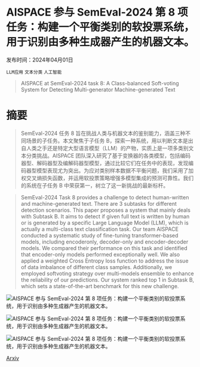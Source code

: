 # AISPACE 参与 SemEval-2024 第 8 项任务：构建一个平衡类别的软投票系统，用于识别由多种生成器产生的机器文本。

发布时间：2024年04月01日

`LLM应用` `文本分类` `人工智能`

> AISPACE at SemEval-2024 task 8: A Class-balanced Soft-voting System for Detecting Multi-generator Machine-generated Text

# 摘要

> SemEval-2024 任务 8 旨在挑战人类与机器文本的鉴别能力，涵盖三种不同场景的子任务。本文聚焦于子任务 B，探索一种系统，用以判断文本是出自人类之手还是特定大型语言模型（LLM）的产物，实质上是一项多类别文本分类挑战。AISPACE 团队深入研究了基于变换器的各类模型，包括编码器型、解码器型及编解码器型模型，通过比较它们在任务中的表现，发现编码器型模型表现尤为突出。为应对类别样本数据不平衡问题，我们采用了加权交叉熵损失函数，并运用软投票策略增强多模型集成的预测可靠性。我们的系统在子任务 B 中荣获第一，树立了这一新挑战的最新标杆。

> SemEval-2024 Task 8 provides a challenge to detect human-written and machine-generated text. There are 3 subtasks for different detection scenarios. This paper proposes a system that mainly deals with Subtask B. It aims to detect if given full text is written by human or is generated by a specific Large Language Model (LLM), which is actually a multi-class text classification task. Our team AISPACE conducted a systematic study of fine-tuning transformer-based models, including encoderonly, decoder-only and encoder-decoder models. We compared their performance on this task and identified that encoder-only models performed exceptionally well. We also applied a weighted Cross Entropy loss function to address the issue of data imbalance of different class samples. Additionally, we employed softvoting strategy over multi-models ensemble to enhance the reliability of our predictions. Our system ranked top 1 in Subtask B, which sets a state-of-the-art benchmark for this new challenge.

![AISPACE 参与 SemEval-2024 第 8 项任务：构建一个平衡类别的软投票系统，用于识别由多种生成器产生的机器文本。](../../../paper_images/2404.00950/train.png)

![AISPACE 参与 SemEval-2024 第 8 项任务：构建一个平衡类别的软投票系统，用于识别由多种生成器产生的机器文本。](../../../paper_images/2404.00950/dev.png)

![AISPACE 参与 SemEval-2024 第 8 项任务：构建一个平衡类别的软投票系统，用于识别由多种生成器产生的机器文本。](../../../paper_images/2404.00950/sv.png)

[Arxiv](https://arxiv.org/abs/2404.00950)